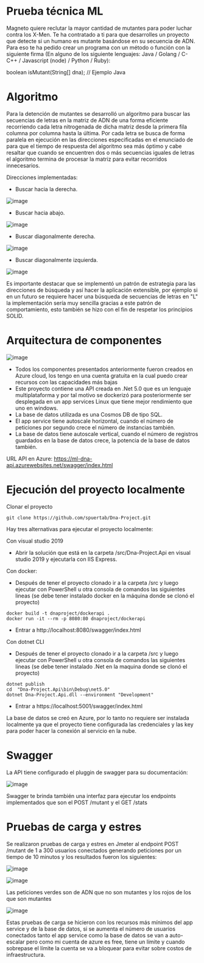 # Prueba técnica ML

Magneto quiere reclutar la mayor cantidad de mutantes para poder luchar
contra los X-Men.
Te ha contratado a ti para que desarrolles un proyecto que detecte si un
humano es mutante basándose en su secuencia de ADN.
Para eso te ha pedido crear un programa con un método o función con la siguiente firma (En
alguno de los siguiente lenguajes: Java / Golang / C-C++ / Javascript (node) / Python / Ruby):

boolean isMutant(String[] dna); // Ejemplo Java

# Algoritmo

Para la detención de mutantes se desarrolló un algoritmo para buscar las secuencias de letras en la matriz de ADN de una forma eficiente recorriendo cada letra nitrogenada de dicha matriz desde la primera fila columna por columna hasta la última. Por cada letra se busca de forma paralela en ejecución en las direcciones especificadas en el enunciado de para que el tiempo de respuesta del algoritmo sea más óptimo y cabe resaltar que cuando se encuentren dos o más secuencias iguales de letras el algoritmo termina de procesar la matriz para evitar recorridos innecesarios.

Direcciones implementadas:

- Buscar hacia la derecha.

![image](https://user-images.githubusercontent.com/43219701/121989936-8eba5f80-cd62-11eb-9778-012b08653373.png)

- Buscar hacia abajo.

![image](https://user-images.githubusercontent.com/43219701/121989790-5286ff00-cd62-11eb-8894-6d9cf9f99e3b.png)

- Buscar diagonalmente derecha.

![image](https://user-images.githubusercontent.com/43219701/121990254-13a57900-cd63-11eb-8804-21158b6bbd84.png)

- Buscar diagonalmente izquierda.

![image](https://user-images.githubusercontent.com/43219701/121990085-cfb27400-cd62-11eb-9d13-8b37f36e3e13.png)


Es importante destacar que se implementó un patrón de estrategia para las direcciones de búsqueda y así hacer la aplicación extensible, por ejemplo si en un futuro se requiere hacer una búsqueda de secuencias de letras en "L" la implementación sería muy sencilla gracias a este patrón de comportamiento, esto también se hizo con el fin de respetar los principios SOLID.

# Arquitectura de componentes
![image](https://user-images.githubusercontent.com/43219701/121992019-659bce00-cd66-11eb-8b22-0eb9138c0198.png)


- Todos los componentes presentados anteriormente fueron creados en Azure cloud, los tengo en una cuenta gratuita en la cual puedo crear recursos con las capacidades más bajas
- Este proyecto contiene una API creada en .Net 5.0 que es un lenguaje multiplataforma y por tal motivo se dockerizó para posteriormente ser desplegada en un app services Linux que tiene mejor rendimiento que uno en windows.
- La base de datos utilizada es una Cosmos DB de tipo SQL.
- El app service tiene autoscale horizontal, cuando el número de peticiones por segundo crece el número de instancias también.
- La base de datos tiene autoscale vertical, cuando el número de registros guardados en la base de datos crece, la potencia de la base de datos también.

URL API en Azure:
https://ml-dna-api.azurewebsites.net/swagger/index.html

# Ejecución del proyecto localmente
Clonar el proyecto
```
git clone https://github.com/spuertab/Dna-Project.git
```

Hay tres alternativas para ejecutar el proyecto localmente:

Con visual studio 2019
- Abrir la solución que está en la carpeta /src/Dna-Project.Api en visual studio 2019 y ejecutarla con IIS Express.

Con docker:
-  Después de tener el proyecto clonado ir a la carpeta /src y luego ejecutar con PowerShell u otra consola de comandos las siguientes lineas (se debe tener instalado docker en la máquina donde se clonó el proyecto)
```
docker build -t dnaproject/dockerapi .
docker run -it --rm -p 8080:80 dnaproject/dockerapi
```
- Entrar a http://localhost:8080/swagger/index.html

Con dotnet CLI
- Después de tener el proyecto clonado ir a la carpeta /src y luego ejecutar con PowerShell u otra consola de comandos las siguientes lineas (se debe tener instalado .Net en la maquina donde se clonó el proyecto)
```
dotnet publish
cd  "Dna-Project.Api\bin\Debug\net5.0"    
dotnet Dna-Project.Api.dll --environment "Development"
```
- Entrar a https://localhost:5001/swagger/index.html

La base de datos se creó en Azure, por lo tanto no requiere ser instalada localmente ya que el proyecto tiene configurada las credenciales y las key para poder hacer la conexión al servicio en la nube.

# Swagger
La API tiene configurado el pluggin de swagger para su documentación:

![image](https://user-images.githubusercontent.com/43219701/121994396-cf1ddb80-cd6a-11eb-8c1c-dd715d8698c4.png)

Swagger te brinda también una interfaz para ejecutar los endpoints implementados que son el POST /mutant y el GET /stats 

# Pruebas de carga y estres

Se realizaron pruebas de carga y estres en Jmeter al endpoint POST /mutant de 1 a 300 usuarios conectados generando peticiones por un tiempo de 10 minutos y los resultados fueron los siguientes:

![image](https://user-images.githubusercontent.com/43219701/122073252-e76b1600-cdbd-11eb-9f66-3a14c077895f.png)

![image](https://user-images.githubusercontent.com/43219701/122073319-f356d800-cdbd-11eb-9854-adf95c93bd99.png)

Las peticiones verdes son de ADN que no son mutantes y los rojos de los que son mutantes

![image](https://user-images.githubusercontent.com/43219701/122073423-049fe480-cdbe-11eb-99b4-355a59607376.png)

Estas pruebas de carga se hicieron con los recursos más mínimos del app service y de la base de datos, si se aumenta el número de usuarios conectados tanto el app service como la base de datos se van a auto-escalar pero como mi cuenta de azure es free, tiene un límite y cuando sobrepase el límite la cuenta se va a bloquear para evitar sobre costos de infraestructura.
